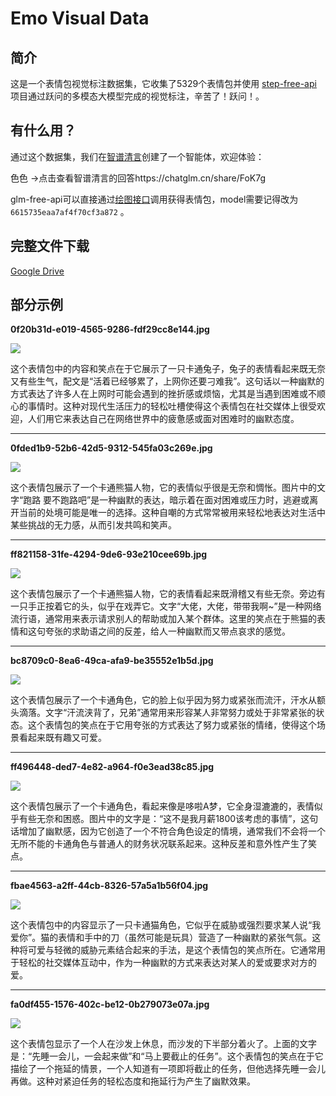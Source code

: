 # Emo Visual Data

## 简介

这是一个表情包视觉标注数据集，它收集了5329个表情包并使用 [step-free-api](https://github.com/LLM-Red-Team/step-free-api) 项目通过跃问的多模态大模型完成的视觉标注，辛苦了！跃问！。

## 有什么用？

通过这个数据集，我们在[智谱清言](https://chatglm.cn)创建了一个智能体，欢迎体验：

色色 →点击查看智谱清言的回答https://chatglm.cn/share/FoK7g

glm-free-api可以直接通过[绘图接口](https://github.com/LLM-Red-Team/glm-free-api?tab=readme-ov-file#AI%E7%BB%98%E5%9B%BE)调用获得表情包，model需要记得改为 `6615735eaa7af4f70cf3a872` 。

## 完整文件下载

[Google Drive](https://drive.google.com/file/d/1RnDMCnNrDU2RTsZIywW1NQKM2tkNRFdC)

## 部分示例

**0f20b31d-e019-4565-9286-fdf29cc8e144.jpg**

![](example/0f20b31d-e019-4565-9286-fdf29cc8e144.jpg)

这个表情包中的内容和笑点在于它展示了一只卡通兔子，兔子的表情看起来既无奈又有些生气，配文是“活着已经够累了，上网你还要刁难我”。这句话以一种幽默的方式表达了许多人在上网时可能会遇到的挫折感或烦恼，尤其是当遇到困难或不顺心的事情时。这种对现代生活压力的轻松吐槽使得这个表情包在社交媒体上很受欢迎，人们用它来表达自己在网络世界中的疲惫感或面对困难时的幽默态度。

----

**0fded1b9-52b6-42d5-9312-545fa03c269e.jpg**

![](example/0fded1b9-52b6-42d5-9312-545fa03c269e.jpg)

这个表情包展示了一个卡通熊猫人物，它的表情似乎很是无奈和惆怅。图片中的文字“跑路 要不跑路吧”是一种幽默的表达，暗示着在面对困难或压力时，逃避或离开当前的处境可能是唯一的选择。这种自嘲的方式常常被用来轻松地表达对生活中某些挑战的无力感，从而引发共鸣和笑声。

----

**ff821158-31fe-4294-9de6-93e210cee69b.jpg**

![](example/ff821158-31fe-4294-9de6-93e210cee69b.jpg)

这个表情包展示了一个卡通熊猫人物，它的表情看起来既滑稽又有些无奈。旁边有一只手正按着它的头，似乎在戏弄它。文字“大佬，大佬，带带我啊~”是一种网络流行语，通常用来表示请求别人的帮助或加入某个群体。这里的笑点在于熊猫的表情和这句夸张的求助语之间的反差，给人一种幽默而又带点哀求的感觉。

----

**bc8709c0-8ea6-49ca-afa9-be35552e1b5d.jpg**

![](example/bc8709c0-8ea6-49ca-afa9-be35552e1b5d.jpg)

这个表情包展示了一个卡通角色，它的脸上似乎因为努力或紧张而流汗，汗水从额头滴落。文字“汗流浃背了，兄弟”通常用来形容某人非常努力或处于非常紧张的状态。这个表情包的笑点在于它用夸张的方式表达了努力或紧张的情绪，使得这个场景看起来既有趣又可爱。

----

**ff496448-ded7-4e82-a964-f0e3ead38c85.jpg**

![](example/ff496448-ded7-4e82-a964-f0e3ead38c85.jpg)

这个表情包展示了一个卡通角色，看起来像是哆啦A梦，它全身湿漉漉的，表情似乎有些无奈和困惑。图片中的文字是：“这不是我月薪1800该考虑的事情”，这句话增加了幽默感，因为它创造了一个不符合角色设定的情境，通常我们不会将一个无所不能的卡通角色与普通人的财务状况联系起来。这种反差和意外性产生了笑点。

----

**fbae4563-a2ff-44cb-8326-57a5a1b56f04.jpg**

![](example/fbae4563-a2ff-44cb-8326-57a5a1b56f04.jpg)

这个表情包中的内容显示了一只卡通猫角色，它似乎在威胁或强烈要求某人说“我爱你”。猫的表情和手中的刀（虽然可能是玩具）营造了一种幽默的紧张气氛。这种将可爱与轻微的威胁元素结合起来的手法，是这个表情包的笑点所在。它通常用于轻松的社交媒体互动中，作为一种幽默的方式来表达对某人的爱或要求对方的爱。

----

**fa0df455-1576-402c-be12-0b279073e07a.jpg**

![](example/fa0df455-1576-402c-be12-0b279073e07a.jpg)

这个表情包显示了一个人在沙发上休息，而沙发的下半部分着火了。上面的文字是：“先睡一会儿，一会起来做”和“马上要截止的任务”。这个表情包的笑点在于它描绘了一个拖延的情景，一个人知道有一项即将截止的任务，但他选择先睡一会儿再做。这种对紧迫任务的轻松态度和拖延行为产生了幽默效果。
